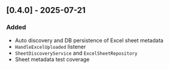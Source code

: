 ## [0.4.0] - 2025-07-21
### Added
- Auto discovery and DB persistence of Excel sheet metadata
- `HandleExcelUploaded` listener
- `SheetDiscoveryService` and `ExcelSheetRepository`
- Sheet metadata test coverage
